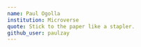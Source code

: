```yaml
---
name: Paul Ogolla
institution: Microverse
quote: Stick to the paper like a stapler.
github_user: paulzay
---
```

